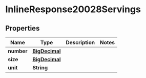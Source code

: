 

# InlineResponse20028Servings

## Properties

Name | Type | Description | Notes
------------ | ------------- | ------------- | -------------
**number** | [**BigDecimal**](BigDecimal.md) |  | 
**size** | [**BigDecimal**](BigDecimal.md) |  | 
**unit** | **String** |  | 



